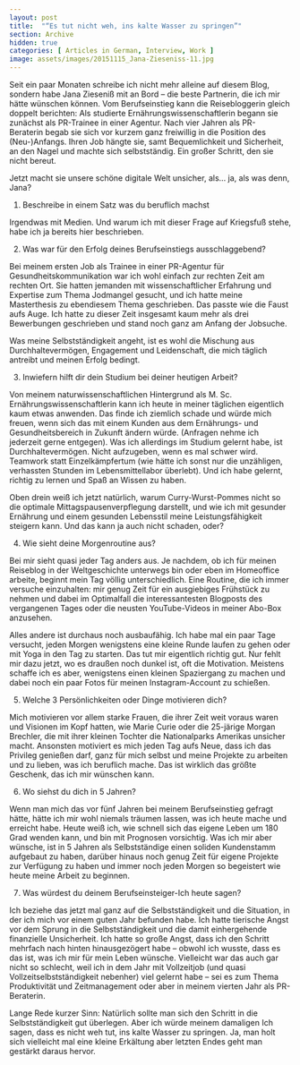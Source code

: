 ```yaml
---
layout: post
title:  "“Es tut nicht weh, ins kalte Wasser zu springen”"
section: Archive
hidden: true
categories: [ Articles in German, Interview, Work ]
image: assets/images/20151115_Jana-Zieseniss-11.jpg
---
```



Seit ein paar Monaten schreibe ich nicht mehr alleine auf diesem Blog, sondern habe Jana Zieseniß mit an Bord – die beste Partnerin, die ich mir hätte wünschen können. Vom Berufseinstieg kann die Reisebloggerin gleich doppelt berichten: Als studierte Ernährungswissenschaftlerin begann sie zunächst als PR-Trainee in einer Agentur. Nach vier Jahren als PR-Beraterin begab sie sich vor kurzem ganz freiwillig in die Position des (Neu-)Anfangs. Ihren Job hängte sie, samt Bequemlichkeit und Sicherheit, an den Nagel und machte sich selbstständig. Ein großer Schritt, den sie nicht bereut.

Jetzt macht sie unsere schöne digitale Welt unsicher, als… ja, als was denn, Jana?

1. Beschreibe in einem Satz was du beruflich machst

Irgendwas mit Medien. Und warum ich mit dieser Frage auf Kriegsfuß stehe, habe ich ja bereits hier beschrieben.

2. Was war für den Erfolg deines Berufseinstiegs ausschlaggebend?

Bei meinem ersten Job als Trainee in einer PR-Agentur für Gesundheitskommunikation war ich wohl einfach zur rechten Zeit am rechten Ort. Sie hatten jemanden mit wissenschaftlicher Erfahrung und Expertise zum Thema Jodmangel gesucht, und ich hatte meine Masterthesis zu ebendiesem Thema geschrieben. Das passte wie die Faust aufs Auge. Ich hatte zu dieser Zeit insgesamt kaum mehr als drei Bewerbungen geschrieben und stand noch ganz am Anfang der Jobsuche.

Was meine Selbstständigkeit angeht, ist es wohl die Mischung aus Durchhaltevermögen, Engagement und Leidenschaft, die mich täglich antreibt und meinen Erfolg bedingt.

3. Inwiefern hilft dir dein Studium bei deiner heutigen Arbeit?

Von meinem naturwissenschaftlichen Hintergrund als M. Sc. Ernährungswissenschaftlerin kann ich heute in meiner täglichen eigentlich kaum etwas anwenden. Das finde ich ziemlich schade und würde mich freuen, wenn sich das mit einem Kunden aus dem Ernährungs- und Gesundheitsbereich in Zukunft ändern würde. (Anfragen nehme ich jederzeit gerne entgegen). Was ich allerdings im Studium gelernt habe, ist Durchhaltevermögen. Nicht aufzugeben, wenn es mal schwer wird. Teamwork statt Einzelkämpfertum (wie hätte ich sonst nur die unzähligen, verhassten Stunden im Lebensmittellabor überlebt). Und ich habe gelernt, richtig zu lernen und Spaß an Wissen zu haben.

Oben drein weiß ich jetzt natürlich, warum Curry-Wurst-Pommes nicht so die optimale Mittagspausenverpflegung darstellt, und wie ich mit gesunder Ernährung und einem gesunden Lebensstil meine Leistungsfähigkeit steigern kann. Und das kann ja auch nicht schaden, oder?

4. Wie sieht deine Morgenroutine aus?

Bei mir sieht quasi jeder Tag anders aus. Je nachdem, ob ich für meinen Reiseblog in der Weltgeschichte unterwegs bin oder eben im Homeoffice arbeite, beginnt mein Tag völlig unterschiedlich. Eine Routine, die ich immer versuche einzuhalten: mir genug Zeit für ein ausgiebiges Frühstück zu nehmen und dabei im Optimalfall die interessantesten Blogposts des vergangenen Tages oder die neusten YouTube-Videos in meiner Abo-Box anzusehen.

Alles andere ist durchaus noch ausbaufähig. Ich habe mal ein paar Tage versucht, jeden Morgen wenigstens eine kleine Runde laufen zu gehen oder mit Yoga in den Tag zu starten. Das tut mir eigentlich richtig gut. Nur fehlt mir dazu jetzt, wo es draußen noch dunkel ist, oft die Motivation. Meistens schaffe ich es aber, wenigstens einen kleinen Spaziergang zu machen und dabei noch ein paar Fotos für meinen Instagram-Account zu schießen.

5. Welche 3 Persönlichkeiten oder Dinge motivieren dich?

Mich motivieren vor allem starke Frauen, die ihrer Zeit weit voraus waren und Visionen im Kopf hatten, wie Marie Curie oder die 25-järige Morgan Brechler, die mit ihrer kleinen Tochter die Nationalparks Amerikas unsicher macht. Ansonsten motiviert es mich jeden Tag aufs Neue, dass ich das Privileg genießen darf, ganz für mich selbst und meine Projekte zu arbeiten und zu lieben, was ich beruflich mache. Das ist wirklich das größte Geschenk, das ich mir wünschen kann.

6. Wo siehst du dich in 5 Jahren?

Wenn man mich das vor fünf Jahren bei meinem Berufseinstieg gefragt hätte, hätte ich mir wohl niemals träumen lassen, was ich heute mache und erreicht habe. Heute weiß ich, wie schnell sich das eigene Leben um 180 Grad wenden kann, und bin mit Prognosen vorsichtig. Was ich mir aber wünsche, ist in 5 Jahren als Selbstständige einen soliden Kundenstamm aufgebaut zu haben, darüber hinaus noch genug Zeit für eigene Projekte zur Verfügung zu haben und immer noch jeden Morgen so begeistert wie heute meine Arbeit zu beginnen.

7. Was würdest du deinem Berufseinsteiger-Ich heute sagen?

Ich beziehe das jetzt mal ganz auf die Selbstständigkeit und die Situation, in der ich mich vor einem guten Jahr befunden habe. Ich hatte tierische Angst vor dem Sprung in die Selbstständigkeit und die damit einhergehende finanzielle Unsicherheit. Ich hatte so große Angst, dass ich den Schritt mehrfach nach hinten hinausgezögert habe – obwohl ich wusste, dass es das ist, was ich mir für mein Leben wünsche. Vielleicht war das auch gar nicht so schlecht, weil ich in dem Jahr mit Vollzeitjob (und quasi Vollzeitselbstständigkeit nebenher) viel gelernt habe – sei es zum Thema Produktivität und Zeitmanagement oder aber in meinem vierten Jahr als PR-Beraterin.

Lange Rede kurzer Sinn: Natürlich sollte man sich den Schritt in die Selbstständigkeit gut überlegen. Aber ich würde meinem damaligen Ich sagen, dass es nicht weh tut, ins kalte Wasser zu springen. Ja, man holt sich vielleicht mal eine kleine Erkältung aber letzten Endes geht man gestärkt daraus hervor.

